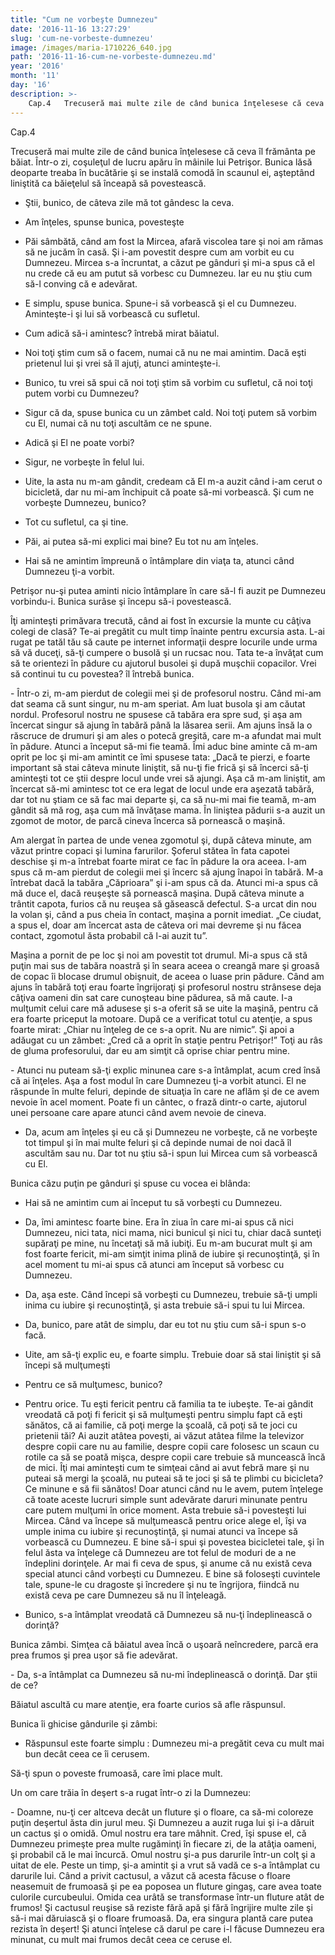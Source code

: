 ```yaml
---
title: "Cum ne vorbeşte Dumnezeu"
date: '2016-11-16 13:27:29'
slug: 'cum-ne-vorbeste-dumnezeu'
image: /images/maria-1710226_640.jpg
path: '2016-11-16-cum-ne-vorbeste-dumnezeu.md'
year: '2016'
month: '11'
day: '16'
description: >-
    Cap.4   Trecuseră mai multe zile de când bunica înţelesese că ceva îl frământa pe băiat.  Într-o zi, coşuleţul de lucru apăru în mâinile lui Petrişor. Bunica lăsă deoparte treaba în bucătărie şi se i
---
```

<div class="kg-card-markdown"><p dir="ltr">Cap.4</p>
<p dir="ltr">   Trecuseră mai multe zile de când bunica înţelesese că ceva îl frământa pe băiat.  Într-o zi, coşuleţul de lucru apăru în mâinile lui Petrişor. Bunica lăsă deoparte treaba în bucătărie şi se instală comodă în scaunul ei,  aşteptând liniştită ca băieţelul să înceapă să povestească.</p>
<ul><li dir="ltr">
<p dir="ltr">Ştii, bunico, de câteva zile mă tot gândesc la ceva.</p>
</li>
<li dir="ltr">
<p dir="ltr">Am înţeles, spunse bunica, povesteşte</p>
</li>
<li dir="ltr">
<p dir="ltr">Păi sâmbătă, când am fost la Mircea, afară viscolea tare şi noi am rămas să ne jucăm în casă. Şi i-am povestit despre cum am vorbit eu cu Dumnezeu. Mircea s-a încruntat, a căzut pe gânduri şi mi-a spus că el nu crede că eu am putut să vorbesc cu Dumnezeu. Iar eu nu ştiu cum să-l conving că e adevărat.</p>
</li>
<li dir="ltr">
<p dir="ltr">E simplu, spuse bunica. Spune-i să vorbească şi el cu Dumnezeu. Aminteşte-i şi lui să vorbească cu sufletul.</p>
</li>
<li dir="ltr">
<p dir="ltr">Cum adică să-i amintesc? întrebă mirat băiatul.</p>
</li>
<li dir="ltr">
<p dir="ltr">Noi toţi ştim cum să o facem, numai că nu ne mai amintim. Dacă eşti prietenul lui şi vrei să îl ajuţi, atunci aminteşte-i.</p>
</li>
<li dir="ltr">
<p dir="ltr">Bunico, tu vrei să spui că noi toţi ştim să vorbim cu sufletul, că noi toţi putem vorbi cu Dumnezeu?</p>
</li>
<li dir="ltr">
<p dir="ltr">Sigur că da, spuse bunica cu un zâmbet cald. Noi toţi putem să vorbim cu El, numai că nu toţi ascultăm ce ne spune.</p>
</li>
<li dir="ltr">
<p dir="ltr">Adică şi El ne poate vorbi?</p>
</li>
<li dir="ltr">
<p dir="ltr">Sigur, ne vorbeşte în felul lui.</p>
</li>
<li dir="ltr">
<p dir="ltr">Uite, la asta nu m-am gândit, credeam că El m-a auzit când i-am cerut o bicicletă, dar nu mi-am închipuit că poate să-mi  vorbească. Şi cum ne vorbeşte Dumnezeu, bunico?</p>
</li>
<li dir="ltr">
<p dir="ltr">Tot cu sufletul, ca şi tine.</p>
</li>
<li dir="ltr">
<p dir="ltr">Păi, ai putea să-mi explici mai bine? Eu tot nu am înţeles.</p>
</li>
<li dir="ltr">
<p dir="ltr">Hai să ne amintim împreună o întâmplare din viaţa ta, atunci când Dumnezeu ţi-a vorbit.</p>
</li>
</ul><p dir="ltr">Petrişor nu-şi putea aminti nicio întâmplare în care să-l fi auzit pe Dumnezeu vorbindu-i. Bunica surâse şi începu să-i povestească.</p>
<p dir="ltr">  Îţi aminteşti primăvara trecută, când ai fost în excursie la munte cu câţiva colegi de clasă? Te-ai pregătit cu mult timp înainte pentru excursia asta. L-ai rugat pe tatăl tău să caute pe internet informaţii despre locurile unde urma să vă duceţi, să-ţi cumpere o busolă şi un rucsac nou. Tata te-a învăţat cum să te orientezi în pădure cu ajutorul busolei şi după muşchii copacilor. Vrei să continui tu cu povestea? îl întrebă bunica.</p>
<p dir="ltr"> - Într-o zi, m-am pierdut de colegii mei şi de profesorul nostru. Când mi-am dat seama că sunt singur, nu m-am speriat. Am luat busola şi am căutat nordul. Profesorul nostru ne spusese că tabăra era spre sud, şi aşa am încercat singur să ajung în tabără până la lăsarea serii. Am ajuns însă la o răscruce de drumuri şi am ales o potecă greşită, care m-a afundat mai mult în pădure. Atunci a început să-mi fie teamă. Îmi aduc bine aminte că m-am oprit pe loc şi mi-am amintit ce îmi spusese tata: „Dacă te pierzi, e foarte important să stai câteva minute liniştit, să nu-ţi fie frică şi să încerci să-ţi aminteşti tot ce ştii despre locul unde vrei să ajungi. Aşa că m-am liniştit, am încercat să-mi amintesc tot ce era legat de locul unde era aşezată tabără, dar tot nu ştiam ce să fac mai departe şi, ca să nu-mi mai fie teamă, m-am gândit să mă rog, aşa cum mă învăţase mama. În liniştea pădurii s-a auzit un zgomot de motor, de parcă cineva încerca să pornească o maşină.</p>
<p dir="ltr">Am alergat în partea de unde venea zgomotul şi, după câteva minute, am văzut printre copaci şi lumina farurilor. Şoferul stătea în fata capotei deschise şi m-a întrebat foarte mirat ce fac în pădure la ora aceea. I-am spus că m-am pierdut de colegii mei şi încerc să ajung înapoi în tabără. M-a întrebat dacă la tabăra „Căprioara” şi i-am spus că da. Atunci mi-a spus că mă duce el, dacă reuşeşte să pornească  maşina. După câteva minute a trântit capota, furios că nu reuşea să găsească defectul. S-a urcat din nou la volan şi, când a pus cheia în contact, maşina a pornit imediat. „Ce ciudat, a spus el, doar am încercat asta de câteva ori mai devreme şi nu făcea contact, zgomotul ăsta probabil că l-ai auzit tu”.</p>
<p dir="ltr">Maşina a pornit de pe loc şi noi am povestit tot drumul. Mi-a spus că stă puţin mai sus de tabăra noastră şi în seara aceea o creangă mare şi groasă de copac îi blocase drumul obişnuit, de aceea o luase prin pădure. Când am ajuns în tabără toţi erau foarte îngrijoraţi şi profesorul nostru strânsese deja câţiva oameni din sat care cunoşteau bine pădurea, să mă caute. I-a mulţumit celui care mă adusese şi s-a oferit să se uite la maşină, pentru că era foarte priceput la motoare. După ce a verificat totul cu atenţie, a spus foarte mirat: „Chiar nu înţeleg de ce s-a oprit. Nu are nimic”. Şi apoi a adăugat cu un zâmbet: „Cred că a oprit în staţie pentru Petrişor!” Toţi au râs de gluma profesorului, dar eu am simţit că  oprise chiar pentru mine.</p>
<p dir="ltr">- Atunci nu puteam să-ţi explic minunea care s-a întâmplat, acum cred însă că ai înţeles. Aşa a fost modul în care Dumnezeu ţi-a vorbit atunci.  El ne răspunde în multe feluri, depinde de situaţia în care ne aflăm şi de ce avem nevoie în acel moment. Poate fi un cântec, o frază dintr-o carte,  ajutorul unei persoane care apare atunci când avem nevoie de cineva.</p>
<ul><li dir="ltr">
<p dir="ltr">Da, acum am înţeles şi eu  că şi Dumnezeu ne vorbeşte, că ne vorbeşte tot timpul şi în mai multe feluri şi că depinde numai de noi dacă îl ascultăm sau nu. Dar tot nu ştiu să-i spun lui Mircea cum să vorbească cu El.</p>
</li>
</ul><p dir="ltr">Bunica căzu puţin pe gânduri şi  spuse cu vocea ei blânda:</p>
<ul><li dir="ltr">
<p dir="ltr">Hai să ne amintim cum ai început tu să vorbeşti cu Dumnezeu.</p>
</li>
<li dir="ltr">
<p dir="ltr">Da, îmi amintesc foarte bine. Era în ziua în care mi-ai spus că nici Dumnezeu, nici tata, nici mama, nici bunicul şi nici tu, chiar dacă sunteţi supăraţi pe mine, nu încetaţi să mă iubiţi. Eu m-am bucurat mult şi am fost foarte fericit, mi-am simţit inima plină de iubire şi  recunoştinţă, şi în acel moment tu mi-ai spus că atunci am început să vorbesc cu Dumnezeu.</p>
</li>
<li dir="ltr">
<p dir="ltr">Da, aşa este. Când începi să vorbeşti cu Dumnezeu, trebuie să-ţi umpli  inima  cu iubire şi recunoştinţă, şi asta trebuie să-i spui tu lui Mircea.</p>
</li>
<li dir="ltr">
<p dir="ltr">Da, bunico, pare atât de simplu, dar eu tot nu ştiu cum să-i spun s-o facă.</p>
</li>
<li dir="ltr">
<p dir="ltr">Uite, am să-ţi explic eu, e foarte simplu. Trebuie doar să stai  liniştit şi să începi să mulţumeşti</p>
</li>
<li dir="ltr">
<p dir="ltr">Pentru ce să mulţumesc, bunico?</p>
</li>
<li dir="ltr">
<p dir="ltr">Pentru orice. Tu eşti fericit pentru că familia ta te iubeşte. Te-ai gândit vreodată că poţi  fi fericit şi să mulţumeşti pentru simplu fapt că eşti sănătos, că ai familie, că poţi merge la şcoală, că poţi să te joci cu prietenii tăi? Ai auzit atâtea poveşti, ai văzut atâtea filme la televizor despre copii care nu au familie, despre copii care folosesc un scaun cu rotile ca să se poată mişca, despre copii care trebuie să muncească încă de mici. Îţi mai aminteşti cum te simţeai când ai avut febră mare şi nu puteai să mergi la şcoală, nu puteai să te joci şi să te plimbi cu bicicleta? Ce minune e să fii sănătos! Doar atunci când nu le avem, putem înţelege că toate aceste lucruri simple sunt adevărate daruri minunate pentru care putem mulţumi în orice moment. Asta trebuie să-i povesteşti lui Mircea. Când va începe să mulţumească pentru orice alege el, îşi va umple inima cu iubire şi recunoştinţă, şi numai atunci va începe să vorbească cu Dumnezeu.  E bine să-i spui şi povestea bicicletei tale, şi în felul ăsta va înţelege că Dumnezeu are tot felul de moduri de a ne îndeplini dorinţele. Ar mai fi ceva de spus, şi anume că nu există ceva special atunci când  vorbeşti cu Dumnezeu. E bine să foloseşti cuvintele tale, spune-le cu dragoste şi încredere şi nu te îngrijora, fiindcă nu există ceva pe care Dumnezeu să nu îl înţeleagă.</p>
</li>
<li dir="ltr">
<p dir="ltr">Bunico, s-a întâmplat vreodată că Dumnezeu să nu-ţi îndeplinească o dorinţă?</p>
</li>
</ul><p dir="ltr">Bunica zâmbi. Simţea că băiatul  avea încă o uşoară neîncredere, parcă era prea frumos şi prea uşor să fie adevărat.</p>
<p dir="ltr">- Da, s-a întâmplat ca Dumnezeu să nu-mi îndeplinească o dorinţă. Dar ştii de ce?</p>
<p dir="ltr"> Băiatul ascultă cu mare atenţie, era foarte curios să afle răspunsul.</p>
<p dir="ltr">     Bunica îi ghicise gândurile şi zâmbi:</p>
<ul><li dir="ltr">
<p dir="ltr">Răspunsul este foarte simplu : Dumnezeu mi-a pregătit ceva cu mult mai bun decât ceea ce îi cerusem.</p>
</li>
</ul><p dir="ltr">Să-ţi spun o poveste frumoasă, care îmi place mult.</p>
<p dir="ltr">Un om care trăia în deşert s-a rugat într-o zi la Dumnezeu:</p>
<p>- Doamne, nu-ţi cer altceva decât un fluture şi o floare, ca să-mi coloreze puţin deşertul ăsta din jurul meu. Şi Dumnezeu a auzit ruga lui şi i-a dăruit un cactus şi o omidă. Omul nostru era tare mâhnit. Cred, îşi spuse el, că Dumnezeu primeşte prea multe rugăminţi în fiecare zi, de la atâţia oameni, şi probabil că le mai încurcă. Omul nostru şi-a pus darurile într-un colţ şi a uitat de ele. Peste un timp, şi-a amintit şi a vrut să vadă ce s-a întâmplat cu darurile lui. Când a privit cactusul, a văzut că acesta făcuse o floare neasemuit de frumoasă şi pe ea poposea un fluture gingaş, care avea toate culorile curcubeului. Omida cea urâtă se transformase într-un fluture atât de frumos! Şi cactusul reuşise să reziste fără apă şi fără îngrijire multe zile şi să-i mai dăruiască şi o floare frumoasă. Da, era singura plantă care putea rezista în deşert! Şi atunci înţelese că darul pe care i-l făcuse Dumnezeu era minunat, cu mult mai frumos decât ceea ce ceruse el.</p>
</div>
    